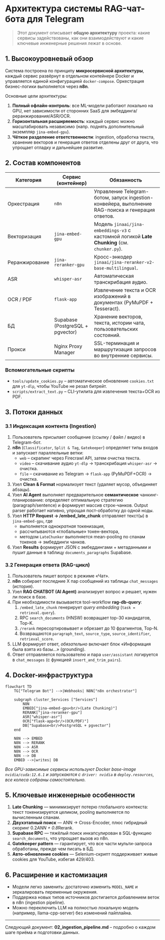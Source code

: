 # Архитектура системы RAG-чат-бота для Telegram

> Этот документ описывает **общую архитектуру** проекта: какие сервисы задействованы, как они взаимодействуют и какие ключевые инженерные решения лежат в основе.

## 1. Высокоуровневый обзор

Система построена по принципу **микросервисной архитектуры**, каждый сервис развёрнут в отдельном контейнере Docker и управляется единой конфигурацией `docker-compose`. Оркестрация бизнес-логики выполняется через **n8n**.

Основные цели архитектуры:

1. **Полный офлайн-контроль**: все ML-модели работают локально на GPU, нет зависимости от сторонних SaaS для эмбеддинга/реранжирования/ASR/OCR.
2. **Горизонтальная расширяемость**: каждый сервис можно масштабировать независимо (напр. поднять дополнительный экземпляр `jina-embed-gpu`).
3. **Чёткое разделение ответственности**: ingestion, обработка текста, хранение векторов и генерация ответов отделены друг от друга, что упрощает отладку и дальнейшее развитие.

## 2. Состав компонентов

| Категория | Сервис (контейнер) | Обязанность |
|-----------|-------------------|-------------|
| Оркестрация | `n8n` | Управление Telegram-ботом, запуск ingestion-конвейера, выполнение RAG-поиска и генерация ответов. |
| Векторизация | `jina-embed-gpu` | Модель `jinaai/jina-embeddings-v3` с кастомной логикой **Late Chunking** (см. `chunker.py`). |
| Реранжирование | `jina-reranker-gpu` | Кросс-энкодер `jinaai/jina-reranker-v2-base-multilingual`. |
| ASR | `whisper-asr` | Автоматическая транскрибация аудио. |
| OCR / PDF | `flask-app` | Извлечение текста и OCR изображений в документах (PyMuPDF + Tesseract). |
| БД | Supabase (PostgreSQL + pgvector) | Хранение векторов, текста, истории чата, пользовательских состояний. |
| Прокси | Nginx Proxy Manager | SSL-терминация и маршрутизация запросов во внутренние сервисы. |

### Вспомогательные скрипты

* `tools/update_cookies.py` – автоматическое обновление `cookies.txt` для `yt-dlp`, чтобы YouTube не резал битрейт.
* `scripts/extract_text.py` – CLI-утилита для извлечения текста+OCR из PDF.

## 3. Потоки данных

### 3.1 Индексация контента (Ingestion)

1. Пользователь присылает сообщение (ссылку / файл / видео) в Telegram-бот.
2. **n8n** (`Classificator`, `Split & Tag`, `Gatekeeper`) определяет типы входов и запускает параллельные ветки:
   * `web` – скрапинг через Firecrawl API, затем очистка текста.
   * `video` – скачивание аудио `yt-dlp` → транскрибация `whisper-asr` → очистка.
   * `file` – скачивание из Telegram → `flask-app` (PyMuPDF+OCR) → очистка.
3. Узел **Clean & Format** нормализует текст (удаляет мусор, объединяет абзацы).
4. Узел **AI Agent** выполняет предварительное **семантическое** чанкинг-планирование: определяет оптимальную стратегию (paragraph/sentence) и формирует массив строк-чанков. Output parser работает нативно, упрощая пост-обработку до одной ноды.
5. Узел **HTTP Request → /embed_late_chunk** отправляет текст(ы) в `jina-embed-gpu`, где
   * выполняется *однократная* токенизация,
   * рассчитываются «глобальные» токен-вектора,
   * методом `LateChunker` выполняется mean-pooling по спанам токенов → эмбеддинги чанков.
6. Узел **Results** формирует JSON с эмбеддингами + метаданными и пушит данные в таблицу `documents_paragraphs` Supabase.

### 3.2 Генерация ответа (RAG-цикл)

1. Пользователь пишет вопрос в режиме «Чат».
2. **n8n** собирает последние X пар сообщений из таблицы `chat_messages` (история).
3. Узел **RAG CHATBOT (AI Agent)** анализирует вопрос и решает, нужен ли поиск в базе.
4. При необходимости вызывается tool-workflow **rag-db-query**:
   1. `/embed_late_chunk` генерирует *query embedding* (`task = retrieval.query`).
   2. RPC `search_documents` (HNSW) возвращает top-30 кандидатов, Top-K.
   3. `/rerank` пересортировывает и обрезает до 10 фрагментов, Top-N.
   4. Возвращаются `paragraph_text`, `source_type`, `source_identifier`, `retrieval_score`.
5. LLM формирует ответ, *обязательно* включает блок «Информация была взята из базы…» (grounding).
6. Ответ отправляется пользователю и пара `user/assistant` логируется в `chat_messages` (с функцией `insert_and_trim_pairs`).

## 4. Docker-инфраструктура

```mermaid
flowchart TD
    TG["Telegram Bot"] -->|Webhooks| N8N["n8n orchestrator"]

    subgraph cluster_Services ["Services"]
        N8N
        EMBED["jina-embed-gpu<br/>(Late Chunking)"]
        RERANK["jina-reranker-gpu"]
        ASR["whisper-asr"]
        OCR["flask-app<br/>(OCR/PDF)"]
        DB["Supabase<br/>PostgreSQL + pgvector"]
    end

    N8N --> EMBED
    N8N --> RERANK
    N8N --> ASR
    N8N --> OCR
    N8N --> DB
    EMBED -->|writes| DB
```

*Все GPU-зависимые сервисы используют Docker base-image `nvidia/cuda:12.6.1` и запускаются с `driver: nvidia` в `deploy.resources`, все колеса собраны самостоятельно.*

## 5. Ключевые инженерные особенности

1. **Late Chunking** — минимизирует потерю глобального контекста: текст токенизируется целиком, pooling выполняется по вычисленным спанам.
2. **Двухэтапный поиск** — ANN → Cross-Encoder, плюс гибридный скоринг 0.2*ANN + 0.8*Rerank.
3. **Supabase RPC** — тяжёлый поиск инкапсулирован в SQL-функцию `search_documents`, что упрощает вызов из n8n.
4. **Gatekeeper pattern** — гарантирует, что все части мульти-запроса обработаны, прежде чем писать в БД.
5. **Авто-обновление cookies** — Selenium-скрипт поддерживает живые cookies для YouTube, избегая 429/403.

## 6. Расширение и кастомизация

* Модели легко заменить: достаточно изменить `MODEL_NAME` и зеркалировать переменные окружения.
* Поддержка новых типов источников достигается добавлением веток в n8n (ingestion pipeline).
* Можно переключить LLM на полностью локальную модель (например, llama-cpp-server) без изменений пайплайна.

---

Следующий документ: **02_ingestion_pipeline.md** – подробно о каждом шаге приёма и подготовки данных.
